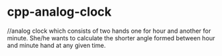# cpp-analog-clock
//analog clock which consists of two hands one for hour and another for minute.
She/he wants to calculate the shorter angle formed between hour and minute hand at any given time.
